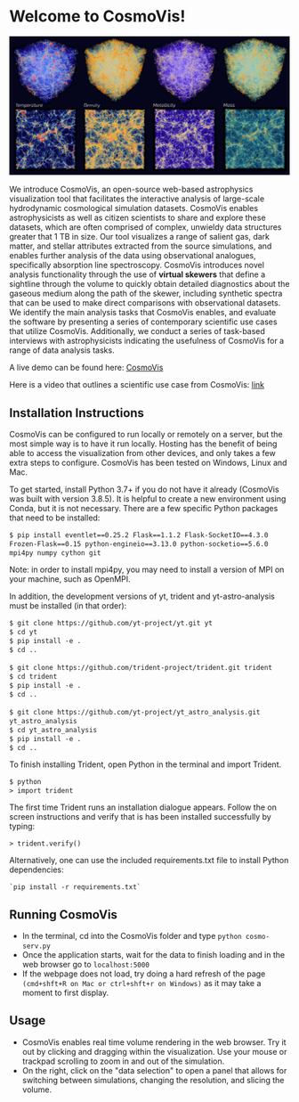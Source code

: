 # Welcome to CosmoVis!

![screenshot of cosmovis](screenshot.png)

We introduce CosmoVis, an open-source web-based astrophysics visualization tool that facilitates the interactive analysis
of large-scale hydrodynamic cosmological simulation datasets. CosmoVis enables astrophysicists as well as citizen scientists to share and explore these datasets, which are often comprised of complex, unwieldy data structures greater that 1 TB in size. Our tool visualizes a range of salient gas, dark matter, and stellar attributes extracted from the source simulations, and enables further analysis of the data using observational analogues, specifically absorption line spectroscopy. CosmoVis introduces novel analysis functionality through the use of **virtual skewers** that define a sightline through the volume to quickly obtain detailed diagnostics about the gaseous medium along the path of the skewer, including synthetic spectra that can be used to make direct comparisons with observational datasets. We identify the main analysis tasks that CosmoVis enables, and evaluate the software by presenting a series of contemporary scientific use cases that utilize CosmoVis. Additionally, we conduct a series of task-based interviews with astrophysicists indicating the usefulness of CosmoVis for a range of data analysis tasks.

A live demo can be found here: [CosmoVis](http://cosmovis.nrp-nautilus.io)

Here is a video that outlines a scientific use case from CosmoVis: [link](https://drive.google.com/file/d/1CPoEFf4xyQHr0zxEZMu_VgkT2a0_Nfme/view?usp=sharing)

## Installation Instructions
CosmoVis can be configured to run locally or remotely on a server, but the most simple way is to have it run locally. Hosting has the benefit of being able to access the visualization from other devices, and only takes a few extra steps to configure. CosmoVis has been tested on Windows, Linux and Mac.

To get started, install Python 3.7+ if you do not have it already (CosmoVis was built with version 3.8.5). It is helpful to create a new environment using Conda, but it is not necessary. There are a few specific Python packages that need to be installed:

	$ pip install eventlet==0.25.2 Flask==1.1.2 Flask-SocketIO==4.3.0 Frozen-Flask==0.15 python-engineio==3.13.0 python-socketio==5.6.0 mpi4py numpy cython git

Note: in order to install mpi4py, you may need to install a version of MPI on your machine, such as OpenMPI.

In addition, the development versions of yt, trident and yt-astro-analysis must be installed (in that order):

    $ git clone https://github.com/yt-project/yt.git yt
    $ cd yt
    $ pip install -e .
    $ cd ..
    
    $ git clone https://github.com/trident-project/trident.git trident
    $ cd trident
    $ pip install -e .
    $ cd ..
    
    $ git clone https://github.com/yt-project/yt_astro_analysis.git yt_astro_analysis
    $ cd yt_astro_analysis
    $ pip install -e .
    $ cd ..

To finish installing Trident, open Python in the terminal and import Trident.

    $ python
    > import trident
  
  The first time Trident runs an installation dialogue appears. Follow the on screen instructions and verify that is has been installed successfully by typing:
  
    > trident.verify()

Alternatively, one can use the included requirements.txt file to install Python dependencies:
	
	`pip install -r requirements.txt`

## Running CosmoVis
- In the terminal, cd into the CosmoVis folder and type `python cosmo-serv.py`
- Once the application starts, wait for the data to finish loading and in the web browser go to `localhost:5000`
- If the webpage does not load, try doing a hard refresh of the page `(cmd+shft+R on Mac or ctrl+shft+r on Windows)` as it may take a moment to first display.

## Usage
- CosmoVis enables real time volume rendering in the web browser. Try it out by clicking and dragging within the visualization. Use your mouse or trackpad scrolling to zoom in and out of the simulation.
- On the right, click on the "data selection" to open a panel that allows for switching between simulations, changing the resolution, and slicing the volume.
